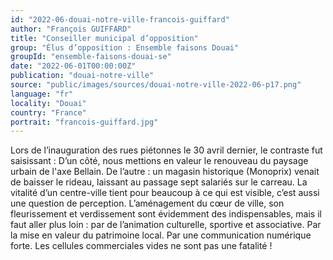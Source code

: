 ```yaml
---
id: "2022-06-douai-notre-ville-francois-guiffard"
author: "François GUIFFARD"
title: "Conseiller municipal d’opposition"
group: "Élus d’opposition : Ensemble faisons Douai"
groupId: "ensemble-faisons-douai-se"
date: "2022-06-01T00:00:00Z"
publication: "douai-notre-ville"
source: "public/images/sources/douai-notre-ville-2022-06-p17.png"
language: "fr"
locality: "Douai"
country: "France"
portrait: "francois-guiffard.jpg"
---
```


Lors de l’inauguration des rues piétonnes le 30 avril dernier, le contraste fut saisissant : D’un côté, nous mettions en valeur le renouveau du paysage urbain de l'axe Bellain. De l’autre : un magasin historique (Monoprix) venait de baisser le rideau, laissant au passage sept salariés sur le carreau. La vitalité d’un centre-ville tient pour beaucoup à ce qui est visible, c’est aussi une question de perception. L’aménagement du cœur de ville, son fleurissement et verdissement sont évidemment des indispensables, mais il faut aller plus loin : par de l’animation culturelle, sportive et associative. Par la mise en valeur du patrimoine local. Par une communication numérique forte. Les cellules commerciales vides ne sont pas une fatalité !
